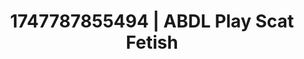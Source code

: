 ---
categories:
- Glory hole
- Anal play
- Dark fantasy erotica
- Ethereal kink
- Deep touch
image: /assets/images/1747787855494.jpg
layout: post
seo:
  description: Featured content with exclusive ABDL Play, Scat Fetish. HD images available.
  keywords: ABDL Play, Scat Fetish
  og_image: /assets/images/1747787855494.jpg
  schema_type: VisualArtwork
tags:
- ABDL Play
- '#1747787855494'
- Scat Fetish
title: 1747787855494 | ABDL Play Scat Fetish
---